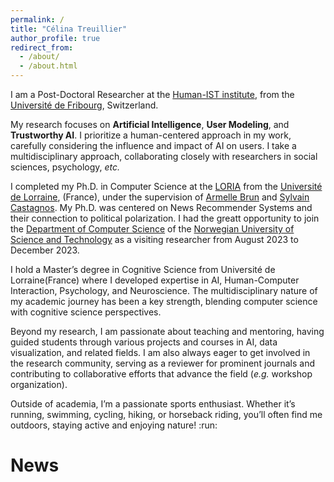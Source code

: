 ```yaml
---
permalink: /
title: "Célina Treuillier"
author_profile: true
redirect_from: 
  - /about/
  - /about.html
---
```


I am a Post-Doctoral Researcher at the [Human-IST institute](https://human-ist.unifr.ch/), from the [Université de Fribourg](https://www.unifr.ch/home/fr/), Switzerland. 

My research focuses on **Artificial Intelligence**, **User Modeling**, and **Trustworthy AI**. I prioritize a human-centered approach in my work, carefully considering the influence and impact of AI on users. 
I take a multidisciplinary approach, collaborating closely with researchers in social sciences, psychology, *etc.*

I completed my Ph.D. in Computer Science at the [LORIA](https://www.loria.fr/en/) from the [Université de Lorraine](https://www.univ-lorraine.fr/), (France), under the supervision of [Armelle Brun](https://members.loria.fr/ABrun/) and [Sylvain Castagnos](https://members.loria.fr/scastagnos/files/index.html). My Ph.D. was centered on News Recommender Systems and their connection to political polarization. I had the greatt opportunity to join the [Department of Computer Science](https://www.ntnu.edu/idi) of the [Norwegian University of Science and Technology](https://www.ntnu.edu/) as a visiting researcher from August 2023 to December 2023. 

I hold a Master’s degree in Cognitive Science from Université de Lorraine(France) where I developed expertise in AI, Human-Computer Interaction, Psychology, and Neuroscience. The multidisciplinary nature of my academic journey has been a key strength, blending computer science with cognitive science perspectives.


Beyond my research, I am passionate about teaching and mentoring, having guided students through various projects and courses in AI, data visualization, and related fields. I am also always eager to get involved in the research community, serving as a reviewer for prominent journals and contributing to collaborative efforts that advance the field (*e.g.* workshop organization).

Outside of academia, I’m a passionate sports enthusiast. Whether it’s running, swimming, cycling, hiking, or horseback riding, you’ll often find me outdoors, staying active and enjoying nature! :run:









News
======


